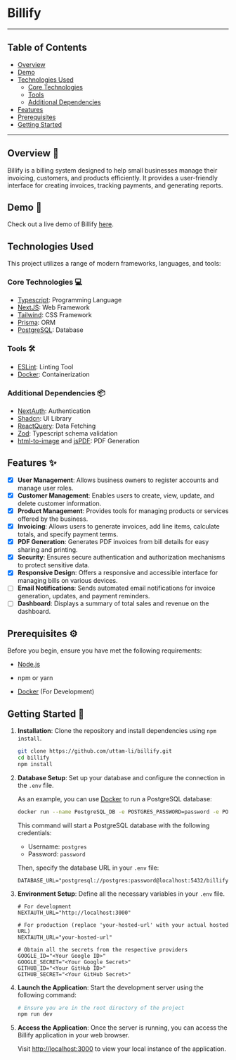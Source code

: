 # Billify

---

## Table of Contents

- [Overview](#overview-pencil)
- [Demo](#demo-link)
- [Technologies Used](#technologies-used)
  - [Core Technologies](#core-technologies-computer)
  - [Tools](#tools-hammer_and_wrench)
  - [Additional Dependencies](#additional-dependencies-package)
- [Features](#features-sparkles)
- [Prerequisites](#prerequisites-gear)
- [Getting Started](#getting-started-rocket)

---

## Overview :pencil:

Billify is a billing system designed to help small businesses manage their invoicing, customers, and products efficiently. It provides a user-friendly interface for creating invoices, tracking payments, and generating reports.

## Demo :link:

Check out a live demo of Billify [here](https://example.com).

## Technologies Used

This project utilizes a range of modern frameworks, languages, and tools:

### Core Technologies :computer:

- [Typescript](https://www.typescriptlang.org/): Programming Language
- [NextJS](https://nextjs.org/): Web Framework
- [Tailwind](https://tailwindcss.com/): CSS Framework
- [Prisma](https://www.prisma.io/): ORM
- [PostgreSQL](https://www.postgresql.org/): Database

### Tools :hammer_and_wrench:

- [ESLint](https://eslint.org/): Linting Tool
- [Docker](https://www.docker.com/): Containerization

### Additional Dependencies :package:

- [NextAuth](https://next-auth.js.org/): Authentication
- [Shadcn](https://ui.shadcn.com/): UI Library
- [ReactQuery](https://react-query.tanstack.com/): Data Fetching
- [Zod](https://zod.dev/): Typescript schema validation
- [html-to-image](https://www.npmjs.com/package/html-to-image) and [jsPDF](https://www.npmjs.com/package/jspdf): PDF Generation

## Features :sparkles:

- [x] **User Management**: Allows business owners to register accounts and manage user roles.
- [x] **Customer Management**: Enables users to create, view, update, and delete customer information.
- [x] **Product Management**: Provides tools for managing products or services offered by the business.
- [x] **Invoicing**: Allows users to generate invoices, add line items, calculate totals, and specify payment terms.
- [x] **PDF Generation**: Generates PDF invoices from bill details for easy sharing and printing.
- [x] **Security**: Ensures secure authentication and authorization mechanisms to protect sensitive data.
- [x] **Responsive Design**: Offers a responsive and accessible interface for managing bills on various devices.
- [ ] **Email Notifications**: Sends automated email notifications for invoice generation, updates, and payment reminders.
- [ ] **Dashboard**: Displays a summary of total sales and revenue on the dashboard.

## Prerequisites :gear:

Before you begin, ensure you have met the following requirements:

- [Node.js](https://nodejs.org/)

- npm or yarn

- [Docker](https://www.docker.com/) (For Development)

## Getting Started :rocket:

1. **Installation**: Clone the repository and install dependencies using `npm install`.

    ```bash
    git clone https://github.com/uttam-li/billify.git
    cd billify
    npm install 
    ```

2. **Database Setup**: Set up your database and configure the connection in the `.env` file.

    As an example, you can use [Docker](https://www.docker.com/) to run a PostgreSQL database:

    ```bash
    docker run --name PostgreSQL_DB -e POSTGRES_PASSWORD=password -e POSTGRES_DB=billify -d -p 5432:5432 docker.io/postgres
    ```

    This command will start a PostgreSQL database with the following credentials:

    - Username: `postgres`
    - Password: `password`

    Then, specify the database URL in your `.env` file:

    ```properties
    DATABASE_URL="postgresql://postgres:password@localhost:5432/billify"
    ```

3. **Environment Setup**: Define all the necessary variables in your `.env` file.

    ```properties
    # For development
    NEXTAUTH_URL="http://localhost:3000"

    # For production (replace 'your-hosted-url' with your actual hosted URL)
    NEXTAUTH_URL="your-hosted-url"
    
    # Obtain all the secrets from the respective providers
    GOOGLE_ID="<Your Google ID>"
    GOOGLE_SECRET="<Your Google Secret>"
    GITHUB_ID="<Your GitHub ID>"
    GITHUB_SECRET="<Your GitHub Secret>"
    ```

4. **Launch the Application**: Start the development server using the following command:

    ```bash
    # Ensure you are in the root directory of the project
    npm run dev
    ```

5. **Access the Application**: Once the server is running, you can access the Billify application in your web browser.

    Visit [http://localhost:3000](http://localhost:3000) to view your local instance of the application.
